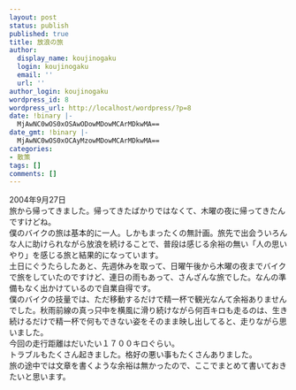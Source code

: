 ```yaml
---
layout: post
status: publish
published: true
title: 放浪の旅
author:
  display_name: koujinogaku
  login: koujinogaku
  email: ''
  url: ''
author_login: koujinogaku
wordpress_id: 8
wordpress_url: http://localhost/wordpress/?p=8
date: !binary |-
  MjAwNC0wOS0xOSAwODowMDowMCArMDkwMA==
date_gmt: !binary |-
  MjAwNC0wOS0xOCAyMzowMDowMCArMDkwMA==
categories:
- 散策
tags: []
comments: []
---
```

<p>2004年9月27日<br />
旅から帰ってきました。帰ってきたばかりではなくて、木曜の夜に帰ってきたんですけどね。<br />
僕のバイクの旅は基本的に一人。しかもまったくの無計画。旅先で出会ういろんな人に助けられながら放浪を続けることで、普段は感じる余裕の無い「人の思いやり」を感じる旅と結果的になっています。<br />
土日にぐうたらしたあと、先週休みを取って、日曜午後から木曜の夜までバイクで旅をしていたのですけど、連日の雨もあって、さんざんな旅でした。なんの準備もなく出かけているので自業自得です。<br />
僕のバイクの技量では、ただ移動するだけで精一杯で観光なんて余裕ありませんでした。秋雨前線の真っ只中を横風に滑り続けながら何百キロも走るのは、生き続けるだけで精一杯で何もできない姿をそのまま映し出してると、走りながら思いました。<br />
今回の走行距離はだいたい１７００キロぐらい。<br />
トラブルもたくさん起きました。格好の悪い事もたくさんありました。<br />
旅の途中では文章を書くような余裕は無かったので、ここでまとめて書いておきたいと思います。</p>

